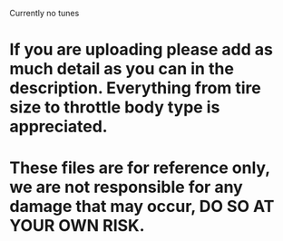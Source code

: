 Currently no tunes
# If you are uploading please add as much detail as you can in the description. Everything from tire size to throttle body type is appreciated. 

# These files are for reference only, we are not responsible for any damage that may occur, DO SO AT YOUR OWN RISK. 
